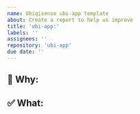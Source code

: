 ```yaml
---
name: Ubiqisense ubi-app template
about: Create a report to help us improve
title: 'ubi-app:'
labels: ''
assignees: ''
repository: 'ubi-app'
due date: ''
---
```

## 🧐 Why:
<!--
Describe the reason for this issue or change.
What problem is it solving?
Is it related to an improvement, bug, or new integration/feature?
-->

## ✅ What:
<!--
Clearly outline what is being added, changed, or fixed.
Include implementation details if relevant.
-->
